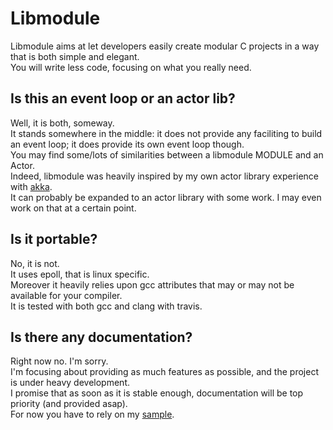 # Libmodule

Libmodule aims at let developers easily create modular C projects in a way that is both simple and elegant.  
You will write less code, focusing on what you really need.  

## Is this an event loop or an actor lib?

Well, it is both, someway.  
It stands somewhere in the middle: it does not provide any faciliting to build an event loop; it does provide its own event loop though.  
You may find some/lots of similarities between a libmodule MODULE and an Actor.  
Indeed, libmodule was heavily inspired by my own actor library experience with [akka](https://akka.io/).  
It can probably be expanded to an actor library with some work. I may even work on that at a certain point.

## Is it portable?

No, it is not.  
It uses epoll, that is linux specific.  
Moreover it heavily relies upon gcc attributes that may or may not be available for your compiler.  
It is tested with both gcc and clang with travis.

## Is there any documentation?

Right now no. I'm sorry.  
I'm focusing about providing as much features as possible, and the project is under heavy development.  
I promise that as soon as it is stable enough, documentation will be top priority (and provided asap).  
For now you have to rely on my [sample](https://github.com/FedeDP/libmodule/tree/master/Sample).
